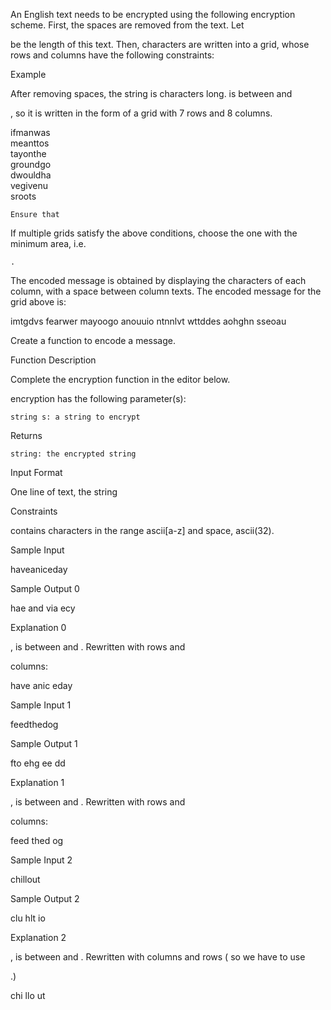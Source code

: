 An English text needs to be encrypted using the following encryption scheme.
First, the spaces are removed from the text. Let

be the length of this text.
Then, characters are written into a grid, whose rows and columns have the following constraints:

Example

After removing spaces, the string is characters long. is between and

, so it is written in the form of a grid with 7 rows and 8 columns.

ifmanwas  
meanttos  
tayonthe  
groundgo  
dwouldha  
vegivenu  
sroots

    Ensure that

If multiple grids satisfy the above conditions, choose the one with the minimum area, i.e.

    .

The encoded message is obtained by displaying the characters of each column, with a space between column texts. The encoded message for the grid above is:

imtgdvs fearwer mayoogo anouuio ntnnlvt wttddes aohghn sseoau

Create a function to encode a message.

Function Description

Complete the encryption function in the editor below.

encryption has the following parameter(s):

    string s: a string to encrypt

Returns

    string: the encrypted string

Input Format

One line of text, the string

Constraints

contains characters in the range ascii[a-z] and space, ascii(32).

Sample Input

haveaniceday

Sample Output 0

hae and via ecy

Explanation 0

, is between and .
Rewritten with rows and

columns:

have
anic
eday

Sample Input 1

feedthedog

Sample Output 1

fto ehg ee dd

Explanation 1

, is between and .
Rewritten with rows and

columns:

feed
thed
og

Sample Input 2

chillout

Sample Output 2

clu hlt io

Explanation 2

, is between and .
Rewritten with columns and rows ( so we have to use

.)

chi
llo
ut
